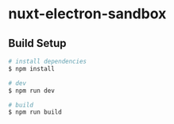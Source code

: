 # nuxt-electron-sandbox

## Build Setup

``` bash
# install dependencies
$ npm install

# dev
$ npm run dev

# build
$ npm run build

```
